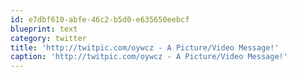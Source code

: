 ```yaml
---
id: e7dbf610-abfe-46c2-b5d0-e635650eebcf
blueprint: text
category: twitter
title: 'http://twitpic.com/oywcz - A Picture/Video Message!'
caption: 'http://twitpic.com/oywcz - A Picture/Video Message!'
---
```

